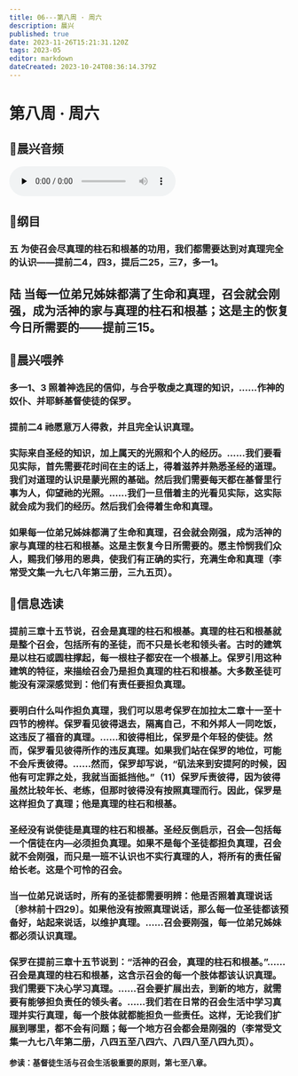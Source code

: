 ```yaml
---
title: 06---第八周 · 周六
description: 晨兴
published: true
date: 2023-11-26T15:21:31.120Z
tags: 2023-05
editor: markdown
dateCreated: 2023-10-24T08:36:14.379Z
---
```


# 第八周 · 周六
## 🎵晨兴音频
<audio id="audio" controls="" preload="none">
      <source id="mp3" src="/2023-05/week8/week8day6.mp3">
</audio>

## 📖纲目

### 五  为使召会尽真理的柱石和根基的功用，我们都需要达到对真理完全的认识——提前二4，四3，提后二25，三7，多一1。

## 陆  当每一位弟兄姊妹都满了生命和真理，召会就会刚强，成为活神的家与真理的柱石和根基；这是主的恢复今日所需要的——提前三15。

## 📖晨兴喂养

### **多一1、3    照着神选民的信仰，与合乎敬虔之真理的知识，……作神的奴仆、并耶稣基督使徒的保罗。**

### **提前二4    祂愿意万人得救，并且完全认识真理。**

### 实际来自圣经的知识，加上属天的光照和个人的经历。……我们要看见实际，首先需要花时间在主的话上，得着滋养并熟悉圣经的道理。我们对道理的认识是蒙光照的基础。然后我们需要每天都在基督里行事为人，仰望祂的光照。……我们一旦借着主的光看见实际，这实际就会成为我们的经历。然后我们会得着生命和真理。

### 如果每一位弟兄姊妹都满了生命和真理，召会就会刚强，成为活神的家与真理的柱石和根基。这是主恢复今日所需要的。愿主怜悯我们众人，赐我们够用的恩典，使我们有正确的实行，充满生命和真理（李常受文集一九七八年第三册，三九五页）。

## 📖信息选读

### 提前三章十五节说，召会是真理的柱石和根基。真理的柱石和根基就是整个召会，包括所有的圣徒，而不只是长老和领头者。古时的建筑是以柱石或圆柱撑起，每一根柱子都安在一个根基上。保罗引用这种建筑的特征，来描绘召会乃是担负真理的柱石和根基。大多数圣徒可能没有深深感觉到：他们有责任要担负真理。

### 要明白什么叫作担负真理，我们可以思考保罗在加拉太二章十一至十四节的榜样。保罗看见彼得退去，隔离自己，不和外邦人一同吃饭，这违反了福音的真理。……和彼得相比，保罗是个年轻的使徒。然而，保罗看见彼得所作的违反真理。如果我们站在保罗的地位，可能不会斥责彼得。……然而，保罗却写说，“矶法来到安提阿的时候，因他有可定罪之处，我就当面抵挡他。”（11）保罗斥责彼得，因为彼得虽然比较年长、老练，但那时彼得没有按照真理而行。因此，保罗是这样担负了真理；他是真理的柱石和根基。

### 圣经没有说使徒是真理的柱石和根基。圣经反倒启示，召会—包括每一个信徒在内—必须担负真理。如果不是每个圣徒都担负真理，召会就不会刚强，而只是一班不认识也不实行真理的人，将所有的责任留给长老。这是个可怜的召会。

### 当一位弟兄说话时，所有的圣徒都需要明辨：他是否照着真理说话〔参林前十四29〕。如果他没有按照真理说话，那么每一位圣徒都该预备好，站起来说话，以维护真理。……召会要刚强，每一位弟兄姊妹都必须认识真理。

### 保罗在提前三章十五节说到：“活神的召会，真理的柱石和根基。”……召会是真理的柱石和根基，这含示召会的每一个肢体都该认识真理。我们需要下决心学习真理。……召会要扩展出去，到新的地方，就需要有能够担负责任的领头者。……我们若在日常的召会生活中学习真理并实行真理，每一个肢体就都能担负一些责任。这样，无论我们扩展到哪里，都不会有问题；每一个地方召会都会是刚强的（李常受文集一九七八年第二册，八四五至八四六、八四八至八四九页）。

**参读：基督徒生活与召会生活极重要的原则，第七至八章。**
<!-- Google tag (gtag.js) -->
<script async src="https://www.googletagmanager.com/gtag/js?id=G-1P8709Z16T"></script>
<script>
  window.dataLayer = window.dataLayer || [];
  function gtag(){dataLayer.push(arguments);}
  gtag('js', new Date());

  gtag('config', 'G-1P8709Z16T');
</script>
